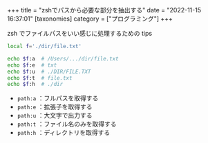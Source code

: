 +++
title = "zshでパスから必要な部分を抽出する"
date = "2022-11-15 16:37:01"
[taxonomies]
category = ["プログラミング"]
+++

zsh でファイルパスをいい感じに処理するための tips

<!-- more -->

```sh
local f='./dir/file.txt'

echo $f:a  # /Users/.../dir/file.txt
echo $f:e  # txt
echo $f:u  # ./DIR/FILE.TXT
echo $f:t  # file.txt
echo $f:h  # ./dir
```

- `path:a` ：フルパスを取得する
- `path:e` ：拡張子を取得する
- `path:u` ：大文字で出力する
- `path:t` ：ファイル名のみを取得する
- `path:h` ：ディレクトリを取得する
